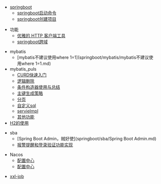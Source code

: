 - [springboot](springboot/README.md)
  - [springboot启动命令](springboot/springboot启动命令.md)
  - [springboot创建项目](springboot/start.md)

[comment]: <> (springboot常用的功能框架)
  - 功能
    - [优雅的 HTTP 客户端工具](springboot/功能/retrofit.md)
    - [springboot跨域](springboot/功能/springboot跨域.md)

[comment]: <> (持久层框架)
  - mybatis
    - [mybatis不建议使用where 1=1](springboot/mybatis/mybatis不建议使用where 1=1.md)
  - mybatis_puls
    - [CURD快速入门](springboot/mybatis_puls/CURD快速入门.md)
    - [逻辑删除](springboot/mybatis_puls/逻辑删除.md)
    - [条件构造器使用与总结](springboot/mybatis_puls/条件构造器使用与总结.md)
    - [主键生成策略](springboot/mybatis_puls/主键生成策略.md)
    - [分页](springboot/mybatis_puls/分页.md)
    - [自定义sql](springboot/mybatis_puls/自定义sql.md)
    - [servieImpl](springboot/mybatis_puls/servieImpl.md)
    - [其他功能](springboot/mybatis_puls/其他功能.md)
  - [H2的使用](springboot/H2的使用.md)

[comment]: <> (sba笔记需要完善)
  - sba
    - [Spring Boot Admin，贼好使](springboot/sba/Spring Boot Admin.md)
    - [报警提醒和登录验证功能实现](springboot/sba/报警提醒和登录验证功能实现.md)

[comment]: <> (nacos使用教程)
  - Nacos
    - [配置中心](springboot/nacos/配置中心.md)
    - [配置中心](springboot/nacos/配置中心.md)

[comment]: <> (xxl-job分布式定时任务)
  - [xxl-job](springboot/xxl-job/README.md)
